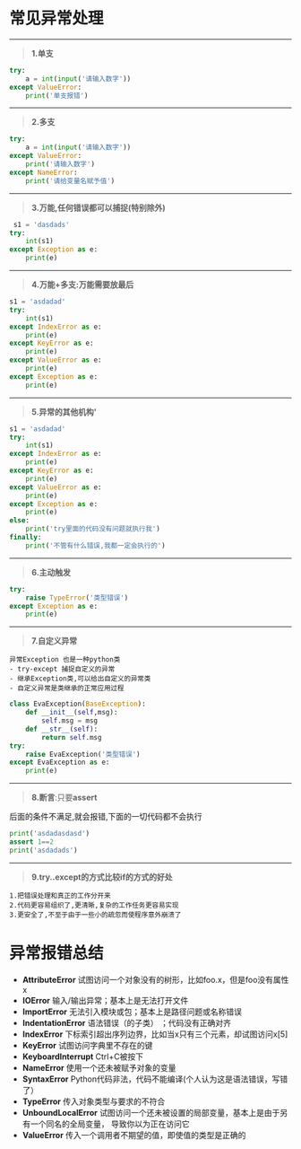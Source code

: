 # 常见异常处理

---
> **1.单支**

```python
try:
	a = int(input('请输入数字'))
except ValueError:
	print('单支报错')
```

---
> **2.多支**

```python
try:
	a = int(input('请输入数字'))
except ValueError:
	print('请输入数字')
except NameError:
	print('请给变量名赋予值')
```

---
> **3.万能,任何错误都可以捕捉(特别除外)**

```python
 s1 = 'dasdads'
try:
	int(s1)
except Exception as e:
	print(e)
```

---
> **4.万能+多支:万能需要放最后**

```python
s1 = 'asdadad'
try:
	int(s1)
except IndexError as e:
	print(e)
except KeyError as e:
	print(e)
except ValueError as e:
	print(e)
except Exception as e:
	print(e)
```

---
> **5.异常的其他机构'**

```python
s1 = 'asdadad'
try:
	int(s1)
except IndexError as e:
	print(e)
except KeyError as e:
	print(e)
except ValueError as e:
	print(e)
except Exception as e:
	print(e)
else:
	print('try里面的代码没有问题就执行我')
finally:
	print('不管有什么错误,我都一定会执行的')
```

---
> **6.主动触发**

```python
try:
	raise TypeError('类型错误')
except Exception as e:
	print(e)
```

---
> **7.自定义异常**

```shell
异常Exception 也是一种python类
- try-except 捕捉自定义的异常
- 继承Exception类,可以给出自定义的异常类
- 自定义异常是类继承的正常应用过程
```

```python
class EvaException(BaseException):
	def __init__(self,msg):
		self.msg = msg
	def __str__(self):
		return self.msg
try:
	raise EvaException('类型错误')
except EvaException as e:
	print(e)
```

---
>**8.断言**:只要**assert**

后面的条件不满足,就会报错,下面的一切代码都不会执行 

```python
print('asdadasdasd')
assert 1==2
print('asdadads')
```

---
> **9.try..except的方式比较if的方式的好处** 

	1.把错误处理和真正的工作分开来
	2.代码更容易组织了,更清晰,复杂的工作任务更容易实现
	3.更安全了,不至于由于一些小的疏忽而使程序意外崩溃了

# 异常报错总结

- **AttributeError** 试图访问一个对象没有的树形，比如foo.x，但是foo没有属性x
- **IOError** 输入/输出异常；基本上是无法打开文件
- **ImportError** 无法引入模块或包；基本上是路径问题或名称错误
- **IndentationError** 语法错误（的子类） ；代码没有正确对齐
- **IndexError** 下标索引超出序列边界，比如当x只有三个元素，却试图访问x[5]
- **KeyError** 试图访问字典里不存在的键
- **KeyboardInterrupt** Ctrl+C被按下
- **NameError** 使用一个还未被赋予对象的变量
- **SyntaxError** Python代码非法，代码不能编译(个人认为这是语法错误，写错了）
- **TypeError** 传入对象类型与要求的不符合
- **UnboundLocalError** 试图访问一个还未被设置的局部变量，基本上是由于另有一个同名的全局变量， 导致你以为正在访问它
- **ValueError** 传入一个调用者不期望的值，即使值的类型是正确的
